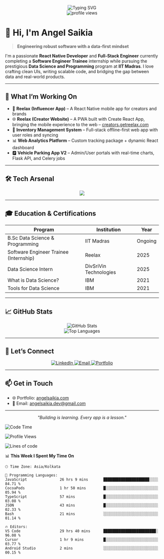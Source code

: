 <div align="center">
  <img src="https://readme-typing-svg.demolab.com?font=Fira+Code&duration=3000&pause=1000&color=2563EB&center=true&vCenter=true&width=435&lines=React+Native+Developer;Full-Stack+Engineer;IIT+Madras+Scholar;Building+Smart+and+Scalable+Apps" alt="Typing SVG" />
</div>

<div align="center">
  <img src="https://komarev.com/ghpvc/?username=dhunu&label=Portfolio%20Views&color=2563eb&style=flat" alt="profile views" />
</div>

# 👋 Hi, I'm Angel Saikia

> **Engineering robust software with a data-first mindset**

I'm a passionate **React Native Developer** and **Full-Stack Engineer** currently completing a **Software Engineer Trainee** internship while pursuing the prestigious **Data Science and Programming** program at **IIT Madras**. I love crafting clean UIs, writing scalable code, and bridging the gap between data and real-world products.

---

## 🚀 What I’m Working On

- 📱 **Reelax (Influencer App)** – A React Native mobile app for creators and brands  
- 🌐 **Reelax (Creator Website)** – A PWA built with Create React App, bringing the mobile experience to the web – [creators.getreelax.com](https://creators.getreelax.com/)  
- 🧾 **Inventory Management System** – Full-stack offline-first web app with user roles and syncing  
- 📊 **Web Analytics Platform** – Custom tracking package + dynamic React dashboard  
- 🅿️ **Vehicle Parking App V2** – Admin/User portals with real-time charts, Flask API, and Celery jobs  

---

## 🛠️ Tech Arsenal

<div align="center">
  <img src="https://skillicons.dev/icons?i=react,vue,ts,js,python,flask,figma,git,firebase,sqlite,postgres,docker" />
</div>

---

## 🎓 Education & Certifications

<div align="center">

| Program | Institution | Year |
|--------|-------------|------|
| B.Sc Data Science & Programming | IIT Madras | Ongoing |
| Software Engineer Trainee (Internship) | Reelax | 2025 |
| Data Science Intern | DivSriVin Technologies | 2025 |
| What is Data Science? | IBM | 2021 |
| Tools for Data Science | IBM | 2021 |

</div>

---

## 📈 GitHub Stats

<div align="center">
  <img src="https://github-readme-stats.vercel.app/api?username=Dhunu&show_icons=true&hide_title=true&count_private=true&include_all_commits=true&theme=default" alt="GitHub Stats" />
  <br />
  <img src="https://github-readme-stats.vercel.app/api/top-langs/?username=Dhunu&layout=compact&theme=default" alt="Top Languages" />
</div>


---

## 🤝 Let’s Connect

<div align="center">
  <a href="https://linkedin.com/in/angel-saikia" target="_blank">
    <img src="https://skillicons.dev/icons?i=linkedin" alt="LinkedIn" />
  </a>
  <a href="mailto:angelsaikia.dev@gmail.com" target="_blank">
    <img src="https://skillicons.dev/icons?i=gmail" alt="Email" />
  </a>
  <a href="https://angelsaikia.com" target="_blank">
    <img src="https://skillicons.dev/icons?i=webflow" alt="Portfolio" />
  </a>
</div>

---

## 📫 Get in Touch

- 🌐 Portfolio: [angelsaikia.com](https://angelsaikia.com)
- 📧 Email: [angelsaikia.dev@gmail.com](mailto:angelsaikia.dev@gmail.com)

---

<div align="center">
  <em>"Building is learning. Every app is a lesson."</em>
</div>


<!--START_SECTION:waka-->
![Code Time](http://img.shields.io/badge/Code%20Time-2%2C731%20hrs%2032%20mins-blue)

![Profile Views](http://img.shields.io/badge/Profile%20Views-0-blue)

![Lines of code](https://img.shields.io/badge/From%20Hello%20World%20I%27ve%20Written-4.9%20million%20lines%20of%20code-blue)

📊 **This Week I Spent My Time On** 

```text
🕑︎ Time Zone: Asia/Kolkata

💬 Programming Languages: 
JavaScript               26 hrs 9 mins       █████████████████████░░░░   84.71 % 
CocoaPods                1 hr 50 mins        █░░░░░░░░░░░░░░░░░░░░░░░░   05.94 % 
TypeScript               57 mins             █░░░░░░░░░░░░░░░░░░░░░░░░   03.08 % 
JSON                     43 mins             █░░░░░░░░░░░░░░░░░░░░░░░░   02.33 % 
Bash                     21 mins             ░░░░░░░░░░░░░░░░░░░░░░░░░   01.14 % 

🔥 Editors: 
VS Code                  29 hrs 40 mins      ████████████████████████░   96.08 % 
Cursor                   1 hr 9 mins         █░░░░░░░░░░░░░░░░░░░░░░░░   03.77 % 
Android Studio           2 mins              ░░░░░░░░░░░░░░░░░░░░░░░░░   00.15 % 
```


<!--END_SECTION:waka-->
